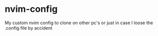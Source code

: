 # nvim-config
My custom nvim config to clone on other pc's or just in case I loose the .config file by accident
